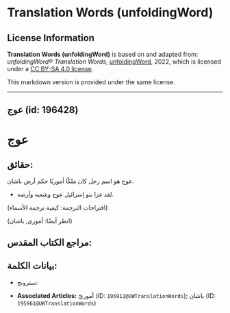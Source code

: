 # Translation Words (unfoldingWord)

## License Information

**Translation Words (unfoldingWord)** is based on and adapted from: _unfoldingWord® Translation Words_, [unfoldingWord](https://unfoldingword.org/utw), 2022, which is licensed under a [CC BY-SA 4.0 license](https://creativecommons.org/licenses/by-sa/4.0/legalcode.en).

This markdown version is provided under the same license.



--------------------------------

## عوج (id: 196428)

عوج
===

حقائق:
------

عوج هو اسم رجل كان ملكًا أموريًا حكم أرض باشان.

* لقد غزا بنو إسرائيل عوج وشعبه وأرضه.

(اقتراحات الترجمة: كيفية ترجمة الأسماء)

(انظر أيضًا: أموري, باشان)

مراجع الكتاب المقدس:
--------------------

بيانات الكلمة:
--------------

* سترونج:

* **Associated Articles:** أموريّ (ID: `195911@UWTranslationWords`); باشان (ID: `195961@UWTranslationWords`)

